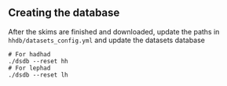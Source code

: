 Creating the database
---------------------

After the skims are finished and downloaded, update the paths in
``hhdb/datasets_config.yml`` and update the datasets database

    # For hadhad
    ./dsdb --reset hh
    # For lephad
    ./dsdb --reset lh
